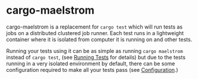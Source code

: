 # cargo-maelstrom

cargo-maelstrom is a replacement for `cargo test` which will run tests as jobs
on a distributed clustered job runner. Each test runs in a lightweight container
where it is isolated from computer it is running on and other tests.

Running your tests using it can be as simple as running `cargo maelstrom`
instead of `cargo test`, (see [Running
Tests](./cargo_maelstrom/running_tests.md) for details) but due to the tests
running in a very isolated environment by default, there can be some
configuration required to make all your tests pass (see
[Configuration](./cargo_maelstrom/configuration.md).)
